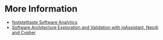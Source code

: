 # More Information

* [feststelltaste Software Analytics](https://www.feststelltaste.de/category/software-analytics/)
* [Software Architecture Exploration and Validation with jqAssistant, Neo4j and Cypher](https://www.hascode.com/2017/12/software-architecture-exploration-and-validation-with-jqassistant-neo4j-and-cypher/)

